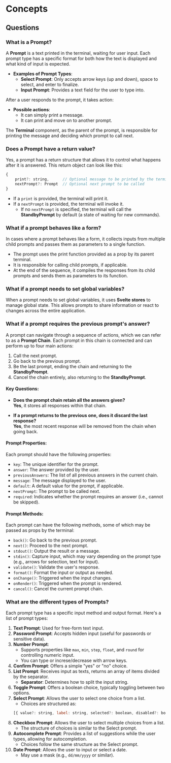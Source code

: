 # Concepts

## Questions

### What is a Prompt?

A **Prompt** is a text printed in the terminal, waiting for user input. Each prompt type has a specific format for both how the text is displayed and what kind of input is expected.

- **Examples of Prompt Types**:
    - **Select Prompt**: Only accepts arrow keys (up and down), space to select, and enter to finalize.
    - **Input Prompt**: Provides a text field for the user to type into.

After a user responds to the prompt, it takes action:
- **Possible actions**:
    - It can simply print a message.
    - It can print and move on to another prompt.

The **Terminal** component, as the parent of the prompt, is responsible for printing the message and deciding which prompt to call next.

### Does a Prompt have a return value?

Yes, a prompt has a return structure that allows it to control what happens after it is answered. This return object can look like this:

```js
{
    print?: string,      // Optional message to be printed by the terminal
    nextPrompt?: Prompt  // Optional next prompt to be called
}
```

- If a `print` is provided, the terminal will print it.
- If a `nextPrompt` is provided, the terminal will invoke it.
    - If no `nextPrompt` is specified, the terminal will call the **StandbyPrompt** by default (a state of waiting for new commands).

### What if a prompt behaves like a form?

In cases where a prompt behaves like a form, it collects inputs from multiple child prompts and passes them as parameters to a single function.

- The prompt uses the print function provided as a prop by its parent terminal.
- It is responsible for calling child prompts, if applicable.
- At the end of the sequence, it compiles the responses from its child prompts and sends them as parameters to its function.

### What if a prompt needs to set global variables?

When a prompt needs to set global variables, it uses **Svelte stores** to manage global state. This allows prompts to share information or react to changes across the entire application.

### What if a prompt requires the previous prompt's answer?

A prompt can navigate through a sequence of actions, which we can refer to as a **Prompt Chain**. Each prompt in this chain is connected and can perform up to four main actions:

1. Call the next prompt.
2. Go back to the previous prompt.
3. Be the last prompt, ending the chain and returning to the **StandbyPrompt**.
4. Cancel the chain entirely, also returning to the **StandbyPrompt**.

#### Key Questions:
- **Does the prompt chain retain all the answers given?**  
  **Yes**, it stores all responses within that chain.
  
- **If a prompt returns to the previous one, does it discard the last response?**  
  **Yes**, the most recent response will be removed from the chain when going back.

#### Prompt Properties:

Each prompt should have the following properties:

- `key`: The unique identifier for the prompt.
- `answer`: The answer provided by the user.
- `previousAnswers`: The list of all previous answers in the current chain.
- `message`: The message displayed to the user.
- `default`: A default value for the prompt, if applicable.
- `nextPrompt`: The prompt to be called next.
- `required`: Indicates whether the prompt requires an answer (i.e., cannot be skipped).

#### Prompt Methods:

Each prompt can have the following methods, some of which may be passed as props by the terminal:

- `back()`: Go back to the previous prompt.
- `next()`: Proceed to the next prompt.
- `stdout()`: Output the result or a message.
- `stdin()`: Capture input, which may vary depending on the prompt type (e.g., arrows for selection, text for input).
- `validate()`: Validate the user's response.
- `format()`: Format the input or output as needed.
- `onChange()`: Triggered when the input changes.
- `onRender()`: Triggered when the prompt is rendered.
- `cancel()`: Cancel the current prompt chain.

### What are the different types of Prompts?

Each prompt type has a specific input method and output format. Here's a list of prompt types:

1. **Text Prompt**: Used for free-form text input.
2. **Password Prompt**: Accepts hidden input (useful for passwords or sensitive data).
3. **Number Prompt**:
    - Supports properties like `max`, `min`, `step`, `float`, and `round` for controlling numeric input.
    - You can type or increse/decrease with arrow keys.
4. **Confirm Prompt**: Offers a simple "yes" or "no" choice.
5. **List Prompt**: Receives input as texts, returns an array of items divided by the separator.
    - **Separator**: Determines how to split the input string.
6. **Toggle Prompt**: Offers a boolean choice, typically toggling between two options.
7. **Select Prompt**: Allows the user to select one choice from a list.
    - Choices are structured as:
    ```js
    [{ value?: string, label: string, selected?: boolean, disabled?: boolean }, ...]
    ```
8. **Checkbox Prompt**: Allows the user to select multiple choices from a list.
    - The structure of choices is similar to the Select prompt.
9. **Autocomplete Prompt**: Provides a list of suggestions while the user types, allowing for autocompletion.
    - Choices follow the same structure as the Select prompt.
10. **Date Prompt**: Allows the user to input or select a date.
    - May use a mask (e.g., `dd/mm/yyyy` or similar).